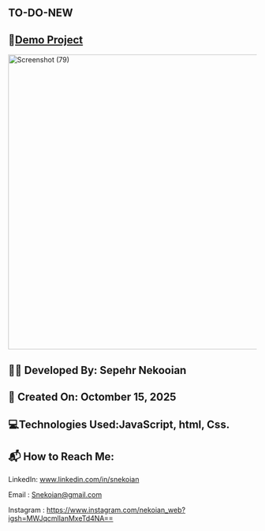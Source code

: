 ## TO-DO-NEW

## 🔗[Demo Project](https://sepehrnekooian.github.io/TO-DO-NEW/)

<img width="1006" height="598" alt="Screenshot (79)" src="https://github.com/user-attachments/assets/169c6ed2-e217-4bbf-b7b9-8c83c7e198d3" />


## 👨‍💻 Developed By: Sepehr Nekooian

## 📅 Created On: Octomber 15, 2025

## 💻Technologies Used:JavaScript, html, Css.

## 📬 How to Reach Me:

LinkedIn: www.linkedin.com/in/snekoian

Email : Snekoian@gmail.com

Instagram : https://www.instagram.com/nekoian_web?igsh=MWJqcmllanMxeTd4NA==
